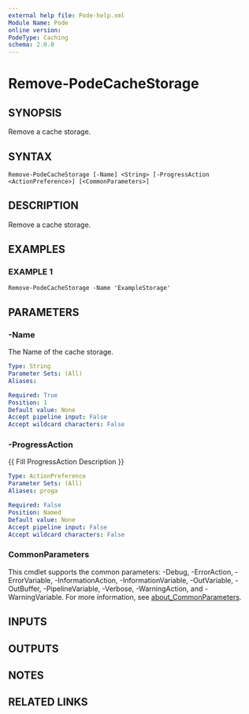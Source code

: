 ```yaml
---
external help file: Pode-help.xml
Module Name: Pode
online version:
PodeType: Caching
schema: 2.0.0
---
```


# Remove-PodeCacheStorage

## SYNOPSIS
Remove a cache storage.

## SYNTAX

```
Remove-PodeCacheStorage [-Name] <String> [-ProgressAction <ActionPreference>] [<CommonParameters>]
```

## DESCRIPTION
Remove a cache storage.

## EXAMPLES

### EXAMPLE 1
```
Remove-PodeCacheStorage -Name 'ExampleStorage'
```

## PARAMETERS

### -Name
The Name of the cache storage.

```yaml
Type: String
Parameter Sets: (All)
Aliases:

Required: True
Position: 1
Default value: None
Accept pipeline input: False
Accept wildcard characters: False
```

### -ProgressAction
{{ Fill ProgressAction Description }}

```yaml
Type: ActionPreference
Parameter Sets: (All)
Aliases: proga

Required: False
Position: Named
Default value: None
Accept pipeline input: False
Accept wildcard characters: False
```

### CommonParameters
This cmdlet supports the common parameters: -Debug, -ErrorAction, -ErrorVariable, -InformationAction, -InformationVariable, -OutVariable, -OutBuffer, -PipelineVariable, -Verbose, -WarningAction, and -WarningVariable. For more information, see [about_CommonParameters](http://go.microsoft.com/fwlink/?LinkID=113216).

## INPUTS

## OUTPUTS

## NOTES

## RELATED LINKS
